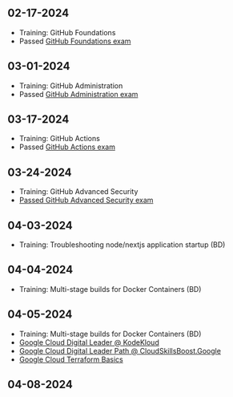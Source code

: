 ## 02-17-2024

- Training: GitHub Foundations
- Passed [GitHub Foundations exam](https://www.credly.com/badges/2cb25440-cb98-45dd-93db-6db1dc20f394/public_url)

## 03-01-2024

- Training: GitHub Administration
- Passed [GitHub Administration exam](https://www.credly.com/badges/ac9c1099-9346-40a3-9212-43470e316a6b/public_url)

## 03-17-2024

- Training: GitHub Actions
- Passed [GitHub Actions exam](https://www.credly.com/badges/2e834a39-d1ea-444a-b657-7e84ffcf23c2/public_url)

## 03-24-2024

- Training: GitHub Advanced Security
- [Passed GitHub Advanced Security exam](https://www.credly.com/badges/ecb97e2e-a9a2-4f8c-a446-83e5c591586b/public_url)

## 04-03-2024

- Training: Troubleshooting node/nextjs application startup (BD)

## 04-04-2024

- Training: Multi-stage builds for Docker Containers (BD)

## 04-05-2024

- Training: Multi-stage builds for Docker Containers (BD)
- [Google Cloud Digital Leader @ KodeKloud](https://kodekloud.com/courses/gcp-cloud-digital-leader-certification/)
- [Google Cloud Digital Leader Path @ CloudSkillsBoost.Google](https://www.cloudskillsboost.google/paths/9)
- [Google Cloud Terraform Basics](./learn-terraform-gcp/)

## 04-08-2024


